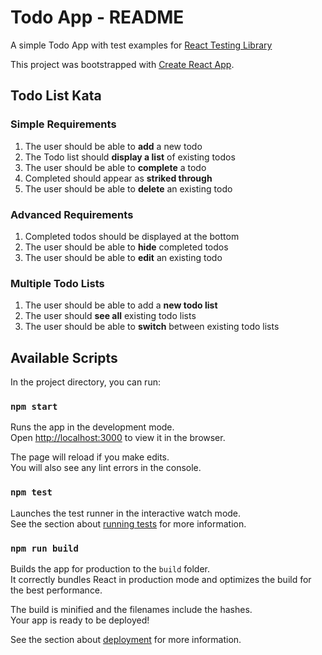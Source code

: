 # Todo App - README

A simple Todo App with test examples for [React Testing Library](https://github.com/testing-library/react-testing-library)

This project was bootstrapped with [Create React App](https://github.com/facebook/create-react-app).

## Todo List Kata

### Simple Requirements

1. The user should be able to **add** a new todo
2. The Todo list should **display a list** of existing todos
3. The user should be able to **complete** a todo
4. Completed should appear as **striked through**
5. The user should be able to **delete** an existing todo

### Advanced Requirements

1. Completed todos should be displayed at the bottom
2. The user should be able to **hide** completed todos
3. The user should be able to **edit** an existing todo

### Multiple Todo Lists

1. The user should be able to add a **new todo list**
2. The user should **see all** existing todo lists
3. The user should be able to **switch** between existing todo lists

## Available Scripts

In the project directory, you can run:

### `npm start`

Runs the app in the development mode.<br />
Open [http://localhost:3000](http://localhost:3000) to view it in the browser.

The page will reload if you make edits.<br />
You will also see any lint errors in the console.

### `npm test`

Launches the test runner in the interactive watch mode.<br />
See the section about [running tests](https://facebook.github.io/create-react-app/docs/running-tests) for more information.

### `npm run build`

Builds the app for production to the `build` folder.<br />
It correctly bundles React in production mode and optimizes the build for the best performance.

The build is minified and the filenames include the hashes.<br />
Your app is ready to be deployed!

See the section about [deployment](https://facebook.github.io/create-react-app/docs/deployment) for more information.
